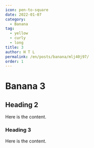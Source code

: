 ```yaml
---
icon: pen-to-square
date: 2022-01-07
category:
  - Banana
tag:
  - yellow
  - curly
  - long
title: 3
author: H T L
permalink: /en/posts/banana/mlj40j97/
order: 1
---
```


# Banana 3

## Heading 2

Here is the content.

### Heading 3

Here is the content.
